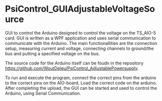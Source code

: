 # PsiControl_GUIAdjustableVoltageSource
GUI to control the Arduino designed to control the voltage on the TS_AIO-5 card. GUI is written as a WPF application and uses serial communication to communicate with the Arduino.
The main functionallities are the connection setup, measuring current and voltage, connecting channels to ground/the bus and putting a specified voltage on the bus.

The source code for the Arduino itself can be foudn in the repository https://github.com/WoutDeleu/PsiControl_AdjustablePowersupply. 

To run and execute the program, connect the correct pins from the arduino to the correct pins on the AIO-board. Load the correct code on the arduino. After completing the upload, the GUI can be started and used to control the Arduino, using Serial Communication.
